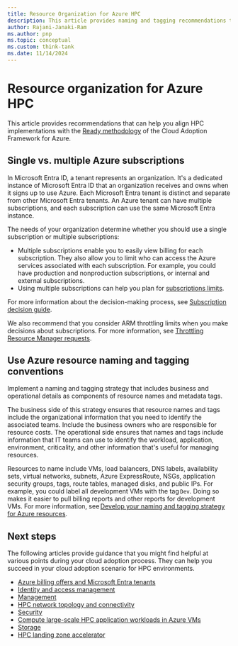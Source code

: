 ```yaml
---
title: Resource Organization for Azure HPC
description: This article provides naming and tagging recommendations to help you align HPC implementations with Cloud Adoption Framework methodologies.
author: Rajani-Janaki-Ram
ms.author: pnp
ms.topic: conceptual
ms.custom: think-tank
ms.date: 11/14/2024
---
```


# Resource organization for Azure HPC

This article provides recommendations that can help you align HPC implementations with the [Ready methodology](../../ready/index.md) of the Cloud Adoption Framework for Azure.

## Single vs. multiple Azure subscriptions

In Microsoft Entra ID, a tenant represents an organization. It's a dedicated instance of Microsoft Entra ID that an organization receives and owns when it signs up to use Azure. Each Microsoft Entra tenant is distinct and separate from other Microsoft Entra tenants. An Azure tenant can have multiple subscriptions, and each subscription can use the same Microsoft Entra instance.

The needs of your organization determine whether you should use a single subscription or multiple subscriptions:

- Multiple subscriptions enable you to easily view billing for each subscription. They also allow you to limit who can access the Azure services associated with each subscription. For example, you could have production and nonproduction subscriptions, or internal and external subscriptions.
- Using multiple subscriptions can help you plan for [subscriptions limits](/azure/azure-resource-manager/management/azure-subscription-service-limits).

For more information about the decision-making process, see [Subscription decision guide](../../ready/landing-zone/design-area/resource-org-subscriptions.md).

We also recommend that you consider ARM throttling limits when you make decisions about subscriptions. For more information, see [Throttling Resource Manager requests](/azure/azure-resource-manager/management/request-limits-and-throttling).

## Use Azure resource naming and tagging conventions

Implement a naming and tagging strategy that includes business and operational details as components of resource names and metadata tags.

The business side of this strategy ensures that resource names and tags include the organizational information that you need to identify the associated teams. Include the business owners who are responsible for resource costs. The operational side ensures that names and tags include information that IT teams can use to identify the workload, application, environment, criticality, and other information that's useful for managing resources.

Resources to name include VMs, load balancers, DNS labels, availability sets, virtual networks, subnets, Azure ExpressRoute, NSGs, application security groups, tags, route tables, managed disks, and public IPs. For example, you could label all development VMs with the tag `Dev`. Doing so makes it easier to pull billing reports and other reports for development VMs. For more information, see [Develop your naming and tagging strategy for Azure resources](../../ready/azure-best-practices/naming-and-tagging.md).
 
## Next steps

The following articles provide guidance that you might find helpful at various points during your cloud adoption process. They can help you succeed in your cloud adoption scenario for HPC environments.

- [Azure billing offers and Microsoft Entra tenants](../../ready/landing-zone/design-area/azure-billing-microsoft-entra-tenant.md)
- [Identity and access management](identity-access-management.md)
- [Management](./manage.md)
- [HPC network topology and connectivity](./network-topology-connectivity.md)
- [Security](./secure.md)
- [Compute large-scale HPC application workloads in Azure VMs](./compute.md)
- [Storage](./storage.md)
- [HPC landing zone accelerator](../azure-hpc/azure-hpc-landing-zone-accelerator.md) 